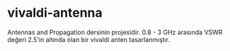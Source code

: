 # vivaldi-antenna
Antennas and Propagation dersinin projesidir. 0.8 - 3 GHz arasında VSWR değeri 2.5'in altında olan bir vivaldi anten tasarlanmıştır.
